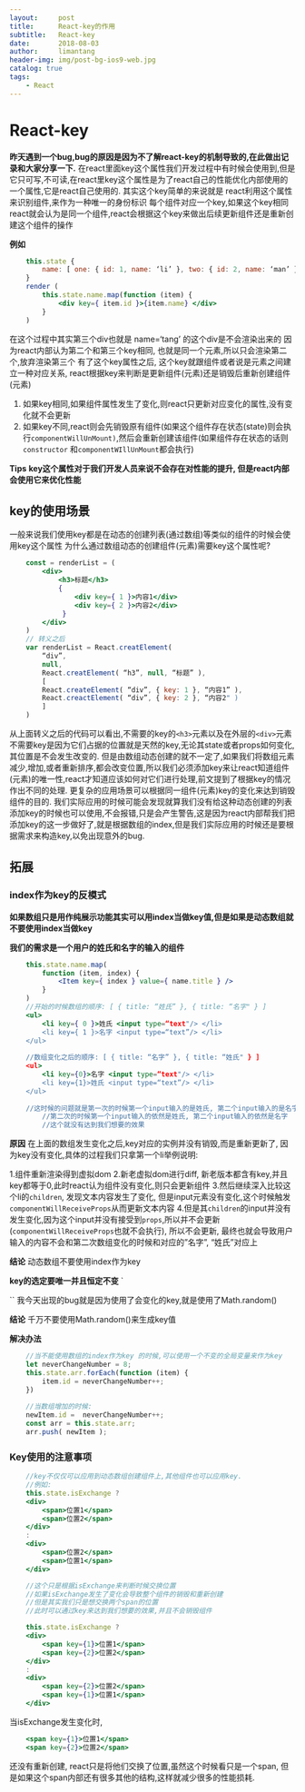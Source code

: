 ```yaml
---
layout:     post
title:      React-key的作用
subtitle:   React-key
date:       2018-08-03
author:     limantang
header-img: img/post-bg-ios9-web.jpg
catalog: true
tags:
    - React
---
```


# React-key
**昨天遇到一个bug,bug的原因是因为不了解react-key的机制导致的,在此做出记录和大家分享一下.**
在react里面key这个属性我们开发过程中有时候会使用到,但是它只可写,不可读,在react里key这个属性是为了react自己的性能优化内部使用的一个属性,它是react自己使用的.
其实这个key简单的来说就是 react利用这个属性来识别组件,来作为一种唯一的身份标识
每个组件对应一个key,如果这个key相同react就会认为是同一个组件,react会根据这个key来做出后续更新组件还是重新创建这个组件的操作

**例如**
```jsx
    this.state {
        name: [ one: { id: 1, name: ‘li’ }, two: { id: 2, name: ‘man’ }, three: { id: 2, name: ‘tang’ } ]
    }
    render (
        this.state.name.map(function (item) {
            <div key={ item.id }>{item.name} </div>
        }
    )
```

在这个过程中其实第三个div也就是 name=‘tang’ 的这个div是不会渲染出来的
因为react内部认为第二个和第三个key相同, 也就是同一个元素,所以只会渲染第二个,放弃渲染第三个
有了这个key属性之后, 这个key就跟组件或者说是元素之间建立一种对应关系,
react根据key来判断是更新组件(元素)还是销毁后重新创建组件(元素)

1. 如果key相同,如果组件属性发生了变化,则react只更新对应变化的属性,没有变化就不会更新
2. 如果key不同,react则会先销毁原有组件(如果这个组件存在状态(state)则会执行`componentWillUnMount)`,然后会重新创建该组件(如果组件存在状态的话则 `constructor` 和`componentWIllUnMount`都会执行)

**Tips**
**key这个属性对于我们开发人员来说不会存在对性能的提升, 但是react内部会使用它来优化性能**

## key的使用场景

一般来说我们使用key都是在动态的创建列表(通过数组)等类似的组件的时候会使用key这个属性 
为什么通过数组动态的创建组件(元素)需要key这个属性呢?
```jsx
    const = renderList = (
        <div>
            <h3>标题</h3>
            { 
                <div key={ 1 }>内容1</div>
                <div key={ 2 }>内容2</div>
             }
        </div>
    )
    // 转义之后
    var renderList = React.creatElement(
        “div”,
        null,
        React.creatElement( “h3”, null, “标题” ),
        [
        React.createElement( “div”, { key: 1 }, “内容1” ),
        React.creactElement( “div”, { key: 2 }, “内容2" )
        ]
    )
```

从上面转义之后的代码可以看出,不需要的key的`<h3>`元素以及在外层的`<div>`元素不需要key是因为它们占据的位置就是天然的key,无论其state或者props如何变化,其位置是不会发生改变的.
但是由数组动态创建的就不一定了,如果我们将数组元素减少,增加,或者重新排序,都会改变位置,所以我们必须添加key来让react知道组件(元素)的唯一性,react才知道应该如何对它们进行处理,前文提到了根据key的情况作出不同的处理.
更复杂的应用场景可以根据同一组件(元素)key的变化来达到销毁组件的目的.
我们实际应用的时候可能会发现就算我们没有给这种动态创建的列表添加key的时候也可以使用,不会报错,只是会产生警告,这是因为react内部帮我们把添加key的这一步做好了,就是根据数组的index,但是我们实际应用的时候还是要根据需求来构造key,以免出现意外的bug.

## 拓展
### index作为key的反模式
**如果数组只是用作纯展示功能其实可以用index当做key值,但是如果是动态数组就不要使用index当做key**

**我们的需求是一个用户的姓氏和名字的输入的组件**
```jsx
    this.state.name.map( 
        function (item, index) { 
            <Item key={ index } value={ name.title } />
        }
    )
    //开始的时候数组的顺序: [ { title: “姓氏” }, { title: “名字" } ]
    <ul>
        <li key={ 0 }>姓氏 <input type=“text"/> </li>
        <li key={ 1 }>名字 <input type=“text”/> </li>
    </ul>
    
    //数组变化之后的顺序: [ { title: “名字” }, { title: “姓氏" } ]
    <ul>
        <li key={0}>名字 <input type=“text"/> </li>
        <li key={1}>姓氏 <input type=“text”/> </li>
    </ul>
    
    //这时候的问题就是第一次的时候第一个input输入的是姓氏, 第二个input输入的是名字
        //第二次的时候第一个input输入的依然是姓氏, 第二个input输入的依然是名字
        //这个就没有达到我们想要的效果
```

**原因**
在上面的数组发生变化之后,key对应的实例并没有销毁,而是重新更新了, 因为key没有变化,具体的过程我们只拿第一个li举例说明:

1.组件重新渲染得到虚拟dom
2.新老虚拟dom进行diff, 新老版本都含有key,并且 key都等于0,此时react认为组件没有变化,则只会更新组件
3.然后继续深入比较这个li的`children`, 发现文本内容发生了变化, 但是input元素没有变化,这个时候触发`componentWillReceiveProps`从而更新文本内容
4.但是其`children`的input并没有发生变化,因为这个input并没有接受到`props`,所以并不会更新(`componentWillReceiveProps`也就不会执行), 所以不会更新, 最终也就会导致用户输入的内容不会和第二次数组变化的时候和对应的”名字”, “姓氏”对应上

**结论**
动态数组不要使用index作为key

**key的选定要唯一并且恒定不变**
`<div key={Math.random()}></div>``
我今天出现的bug就是因为使用了会变化的key,就是使用了Math.random()

**结论**
千万不要使用Math.random()来生成key值

**解决办法**

```js
    //当不能使用数组的index作为key 的时候,可以使用一个不变的全局变量来作为key
    let neverChangeNumber = 8;
    this.state.arr.forEach(function (item) {  
        item.id = neverChangeNumber++;
    })
    
    //当数组增加的时候:
    newItem.id =  neverChangeNumber++;
    const arr = this.state.arr;
    arr.push( newItem );
```
### Key使用的注意事项

```jsx
    //key不仅仅可以应用到动态数组创建组件上,其他组件也可以应用key.
    //例如: 
    this.state.isExchange ? 
    <div>
        <span>位置1</span>
        <span>位置2</span>
    </div>
    :
    <div>
        <span>位置2</span>
        <span>位置1</span>
    </div>

    //这个只是根据isExchange来判断时候交换位置
    //如果isExchange发生了变化会导致整个组件的销毁和重新创建
    //但是其实我们只是想交换两个span的位置
    //此时可以通过key来达到我们想要的效果,并且不会销毁组件

    this.state.isExchange ? 
    <div>
        <span key={1}>位置1</span>
        <span key={2}>位置2</span>
    </div>
    :
    <div>
        <span key={2}>位置2</span>
        <span key={1}>位置1</span>
    </div>
```

当isExchange发生变化时,
```jsx
    <span key={1}>位置1</span>
    <span key={2}>位置2</span>
```
还没有重新创建, react只是将他们交换了位置,虽然这个时候看只是一个span,
但是如果这个span内部还有很多其他的结构,这样就减少很多的性能损耗.
